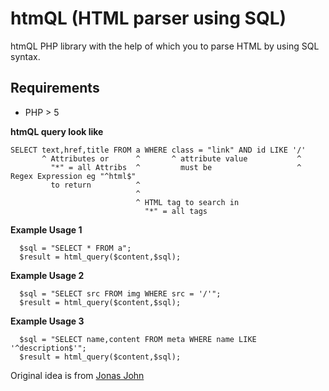 htmQL (HTML parser using SQL)
=============================

htmQL PHP library with the help of which
you to parse HTML by using SQL syntax.

Requirements
------------
* PHP > 5

**htmQL query look like**

    SELECT text,href,title FROM a WHERE class = "link" AND id LIKE '/'
           ^ Attributes or      ^       ^ attribute value           ^ 
             "*" = all Attribs  ^         must be                   ^ Regex Expression eg "^html$"
             to return          ^
                                ^
                                ^ HTML tag to search in
                                  "*" = all tags

**Example Usage 1**

      $sql = "SELECT * FROM a";
      $result = html_query($content,$sql);
      
**Example Usage 2**

      $sql = "SELECT src FROM img WHERE src = '/'";
      $result = html_query($content,$sql);
    
**Example Usage 3**

      $sql = "SELECT name,content FROM meta WHERE name LIKE '^description$'";
      $result = html_query($content,$sql);


Original idea is from [Jonas John](http://www.jonasjohn.de/old-projects.htm)
